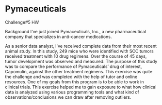 # Pymaceuticals
Challenge#5 HW


Background
I've just joined Pymaceuticals, Inc., a new pharmaceutical company that specializes in anti-cancer medications. 

As a senior data analyst, I've received complete data from their most recent animal study. In this study, 249 mice who were identified with SCC tumors received treatment with 10 drug regimens. Over the course of 45 days, tumor development was observed and measured. The purpose of this study was to compare the performance of Pymaceuticals’ drug of interest, Capomulin, against the other treatment regimens.
This exercise was quite the challenge and was completed with the help of tutor and online resources. One of my goals from this program is to be able to work in clinical trials. This exercise helped me to gain exposure to what how clinical data is analyzed using various programming tools and what kind of observations/conclusions we can draw after removing outliers.
